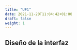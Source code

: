 ```yaml
---
title: "UF1"
date: 2021-11-20T11:04:42+01:00
draft: false
weight: 1
---
```


## Diseño de la interfaz